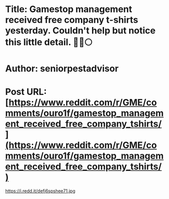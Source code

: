 # Title: Gamestop management received free company t-shirts yesterday. Couldn't help but notice this little detail. 🦍🚀🌕
# Author: seniorpestadvisor
# Post URL: [https://www.reddit.com/r/GME/comments/ouro1f/gamestop_management_received_free_company_tshirts/](https://www.reddit.com/r/GME/comments/ouro1f/gamestop_management_received_free_company_tshirts/)


https://i.redd.it/defj6spshee71.jpg